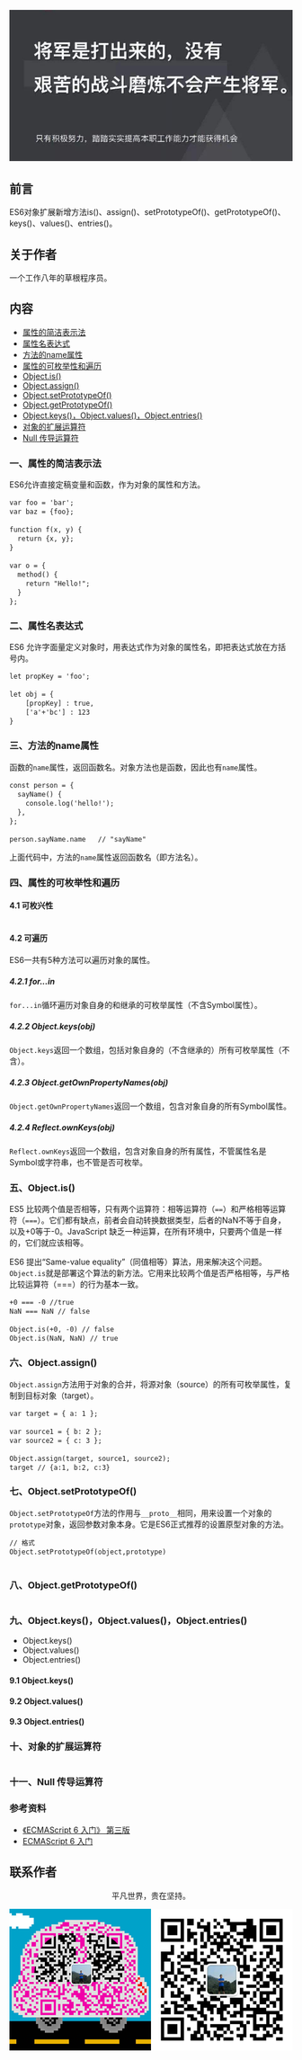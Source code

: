 ![image](../img/timg.jpg)
<br>

## 前言

ES6对象扩展新增方法is()、assign()、setPrototypeOf()、getPrototypeOf()、keys()、values()、entries()。

## 关于作者

一个工作八年的草根程序员。

## 内容

- [属性的简洁表示法](#一属性的简洁表示法)
- [属性名表达式](#二属性名表达式)
- [方法的name属性](#三方法的name属性)
- [属性的可枚举性和遍历](#四属性的可枚举性和遍历)
- [Object.is()](#五objectis)
- [Object.assign()](#六objectassign)
- [Object.setPrototypeOf()](#七objectsetprototypeof)
- [Object.getPrototypeOf()](#八objectgetprototypeof)
- [Object.keys()，Object.values()，Object.entries()](#九objectkeysobjectvaluesobjectentries)
- [对象的扩展运算符](#十对象的扩展运算符)
- [Null 传导运算符](#十一null-传导运算符)

### 一、属性的简洁表示法

ES6允许直接定稿变量和函数，作为对象的属性和方法。

```
var foo = 'bar';
var baz = {foo};

function f(x, y) {
  return {x, y};
}

var o = {
  method() {
    return "Hello!";
  }
};

```

### 二、属性名表达式

ES6 允许字面量定义对象时，用表达式作为对象的属性名，即把表达式放在方括号内。

```
let propKey = 'foo';

let obj = {
    [propKey] : true,
    ['a'+'bc'] : 123
}

```

### 三、方法的name属性

函数的`name`属性，返回函数名。对象方法也是函数，因此也有`name`属性。

```
const person = {
  sayName() {
    console.log('hello!');
  },
};

person.sayName.name   // "sayName"
```

上面代码中，方法的`name`属性返回函数名（即方法名）。

### 四、属性的可枚举性和遍历

#### 4.1 可枚兴性

```
```

#### 4.2 可遍历

ES6一共有5种方法可以遍历对象的属性。

##### 4.2.1 for...in

`for...in`循环遍历对象自身的和继承的可枚举属性（不含Symbol属性）。

##### 4.2.2 Object.keys(obj)

`Object.keys`返回一个数组，包括对象自身的（不含继承的）所有可枚举属性（不含）。

##### 4.2.3 Object.getOwnPropertyNames(obj)

`Object.getOwnPropertyNames`返回一个数组，包含对象自身的所有Symbol属性。

##### 4.2.4 Reflect.ownKeys(obj)

`Reflect.ownKeys`返回一个数组，包含对象自身的所有属性，不管属性名是Symbol或字符串，也不管是否可枚举。



### 五、Object.is()

ES5 比较两个值是否相等，只有两个运算符：相等运算符（`==`）和严格相等运算符（`===`）。它们都有缺点，前者会自动转换数据类型，后者的NaN不等于自身，以及+0等于-0。JavaScript 缺乏一种运算，在所有环境中，只要两个值是一样的，它们就应该相等。

ES6 提出“Same-value equality”（同值相等）算法，用来解决这个问题。`Object.is`就是部署这个算法的新方法。它用来比较两个值是否严格相等，与严格比较运算符（===）的行为基本一致。

```
+0 === -0 //true
NaN === NaN // false

Object.is(+0, -0) // false
Object.is(NaN, NaN) // true
```

### 六、Object.assign()

`Object.assign`方法用于对象的合并，将源对象（source）的所有可枚举属性，复制到目标对象（target）。

```
var target = { a: 1 };

var source1 = { b: 2 };
var source2 = { c: 3 };

Object.assign(target, source1, source2);
target // {a:1, b:2, c:3}
```

### 七、Object.setPrototypeOf()

`Object.setPrototypeOf`方法的作用与`__proto__`相同，用来设置一个对象的`prototype`对象，返回参数对象本身。它是ES6正式推荐的设置原型对象的方法。

```
// 格式
Object.setPrototypeOf(object,prototype)


```

### 八、Object.getPrototypeOf()

```
```

### 九、Object.keys()，Object.values()，Object.entries()

- Object.keys()
- Object.values()
- Object.entries()

#### 9.1 Object.keys()

#### 9.2 Object.values()

#### 9.3 Object.entries()

### 十、对象的扩展运算符

```
```

### 十一、Null 传导运算符


### 参考资料

- [《ECMAScript 6 入门》 第三版](https://yjhenan.gitbooks.io/-ecmascript-6/content/docs/object.html)
- [ECMAScript 6 入门](http://es6.ruanyifeng.com/#docs/object)

## 联系作者

<div align="center">
    <p>
        平凡世界，贵在坚持。
    </p>
    <img src="../img/contact.png" />
</div>
